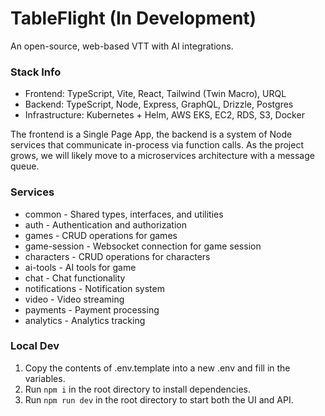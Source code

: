 # TableFlight (In Development)

An open-source, web-based VTT with AI integrations.

### Stack Info

- Frontend: TypeScript, Vite, React, Tailwind (Twin Macro), URQL
- Backend: TypeScript, Node, Express, GraphQL, Drizzle, Postgres
- Infrastructure: Kubernetes + Helm, AWS EKS, EC2, RDS, S3, Docker

The frontend is a Single Page App, the backend is a system of Node services that communicate in-process via function calls. As the project grows, we will likely move to a microservices architecture with a message queue.

### Services

- common - Shared types, interfaces, and utilities
- auth - Authentication and authorization
- games - CRUD operations for games
- game-session - Websocket connection for game session
- characters - CRUD operations for characters
- ai-tools - AI tools for game
- chat - Chat functionality
- notifications - Notification system
- video - Video streaming
- payments - Payment processing
- analytics - Analytics tracking

### Local Dev

1. Copy the contents of .env.template into a new .env and fill in the variables.
2. Run `npm i` in the root directory to install dependencies.
3. Run `npm run dev` in the root directory to start both the UI and API.
